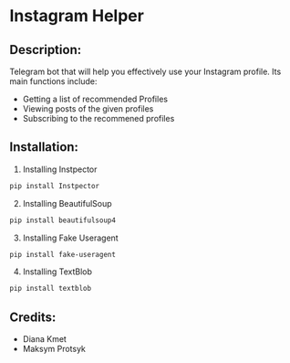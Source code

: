 # Instagram Helper

## Description:
Telegram bot that will help you effectively use your Instagram profile.
Its main functions include:
* Getting a list of recommended Profiles
* Viewing posts of the given profiles
* Subscribing to the recommened profiles

## Installation:
1. Installing Instpector
```bash
pip install Instpector
```
2. Installing BeautifulSoup
```bash
pip install beautifulsoup4
```
3. Installing Fake Useragent
```bash
pip install fake-useragent
```
4. Installing TextBlob
```bash
pip install textblob
```

## Credits:
* Diana Kmet
* Maksym Protsyk

